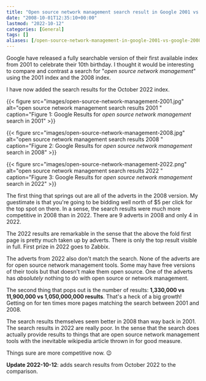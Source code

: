```yaml
---
title: "Open source network management search result in Google 2001 vs Google 2008 vs Google 2022"
date: "2008-10-01T12:35:10+00:00"
lastmod: "2022-10-12"
categories: [General]
tags: []
aliases: [/open-source-network-management-in-google-2001-vs-google-2008/]
---
```


Google have released a fully searchable version of their first available index from 2001 to celebrate their 10th birthday. I thought it would be interesting to compare and contrast a search for "*open source network management*" using the 2001 index and the 2008 index.

I have now added the search results for the October 2022 index.

{{< figure src="images/open-source-network-management-2001.jpg"
    alt="open source network management search results 2001 "
    caption="Figure 1: Google Results for *open source network management* search in 2001" >}}

{{< figure src="images/open-source-network-management-2008.jpg"
    alt="open source network management search results 2008 "
    caption="Figure 2: Google Results for *open source network management* search in 2008" >}}

{{< figure src="images/open-source-network-management-2022.png"
    alt="open source network management search results 2022 "
    caption="Figure 3: Google Results for *open source network management* search in 2022" >}}

The first thing that springs out are all of the adverts in the 2008 version. My guestimate is that you're going to be bidding well north of $5 per click for the top spot on there. In a sense, the search results were much more competitive in 2008 than in 2022. There are 9 adverts in 2008 and only 4 in 2022.

The 2022 results are remarkable in the sense that the above the fold first page is pretty much taken up by adverts. There is only the top result visible in full. First prize in 2022 goes to Zabbix.

The adverts from 2022 also don't match the search. None of the adverts are for open source network management tools. Some may have free versions of their tools but that doesn't make them open source. One of the adverts has *absolutely* nothing to do with open source or network management.

The second thing that pops out is the number of results: **1,330,000 vs 11,900,000 vs 1,050,000,000 results**. That's a heck of a big growth! Getting on for ten times more pages matching the search between 2001 and 2008.

The search results themselves seem better in 2008 than way back in 2001. The search results in 2022 are really poor. In the sense that the search does actually provide results to things that are open source network management tools with the inevitable wikipedia article thrown in for good measure.

Things sure are more competitive now. :wink:

**Update 2022-10-12**: adds search results from October 2022 to the comparison.
